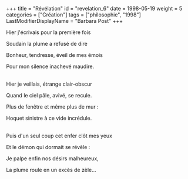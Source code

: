 +++
title = "Révélation"
id = "revelation_6"
date = 1998-05-19
weight = 5
categories = ["Création"]
tags = ["philosophie", "1998"]
LastModifierDisplayName = "Barbara Post"
+++

Hier j'écrivais pour la première fois

Soudain la plume a refusé de dire

Bonheur, tendresse, éveil de mes émois

Pour mon silence inachevé maudire.

 \
Hier je veillais, étrange clair-obscur

Quand le ciel pâle, avivé, se recule.

Plus de fenêtre et même plus de mur :

Hoquet sinistre à ce vide incrédule.

 \
Puis d'un seul coup cet enfer clôt mes yeux

Et le démon qui dormait se révèle :

Je palpe enfin nos désirs malheureux,

La plume roule en un excès de zèle...

